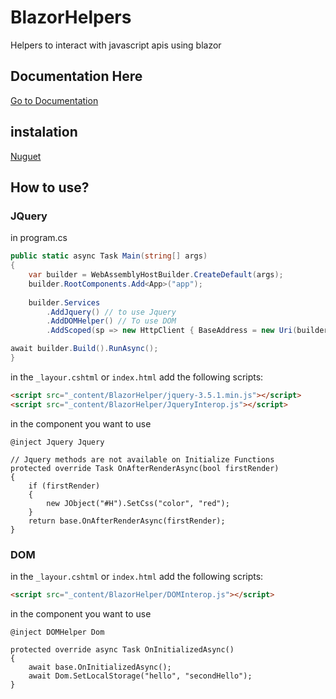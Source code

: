 # BlazorHelpers
Helpers to interact with javascript apis using blazor

## Documentation Here
[Go to Documentation](https://github.com/litch0/BlazorHelpers/wiki)

## instalation
[Nuguet](https://www.nuget.org/packages/BlazorHelper/)

## How to use?
### JQuery
in program.cs
```C#
public static async Task Main(string[] args)
{
    var builder = WebAssemblyHostBuilder.CreateDefault(args);
    builder.RootComponents.Add<App>("app");
        
    builder.Services
        .AddJquery() // to use Jquery
        .AddDOMHelper() // To use DOM
        .AddScoped(sp => new HttpClient { BaseAddress = new Uri(builder.HostEnvironment.BaseAddress) });

await builder.Build().RunAsync();
}
```

in the `_layour.cshtml` or `index.html` add the following scripts:
```HTML
<script src="_content/BlazorHelper/jquery-3.5.1.min.js"></script>
<script src="_content/BlazorHelper/JqueryInterop.js"></script>
```

in the component you want to use
```CSHTML
@inject Jquery Jquery

// Jquery methods are not available on Initialize Functions
protected override Task OnAfterRenderAsync(bool firstRender)
{
    if (firstRender)
    {    
        new JObject("#H").SetCss("color", "red");
    }
    return base.OnAfterRenderAsync(firstRender);
}
```

### DOM
in the `_layour.cshtml` or `index.html` add the following scripts:
```HTML
<script src="_content/BlazorHelper/DOMInterop.js"></script>
```

in the component you want to use
```CSHTML
@inject DOMHelper Dom

protected override async Task OnInitializedAsync()
{
    await base.OnInitializedAsync();
    await Dom.SetLocalStorage("hello", "secondHello");
}
```
